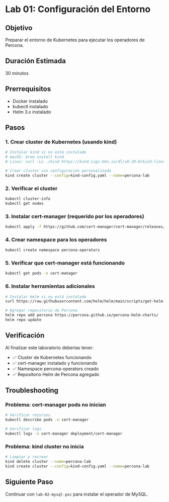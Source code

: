 # Lab 01: Configuración del Entorno

## Objetivo
Preparar el entorno de Kubernetes para ejecutar los operadores de Percona.

## Duración Estimada
30 minutos

## Prerrequisitos
- Docker instalado
- kubectl instalado
- Helm 3.x instalado

## Pasos

### 1. Crear cluster de Kubernetes (usando kind)

```bash
# Instalar kind si no está instalado
# macOS: brew install kind
# Linux: curl -Lo ./kind https://kind.sigs.k8s.io/dl/v0.20.0/kind-linux-amd64

# Crear cluster con configuración personalizada
kind create cluster --config=kind-config.yaml --name=percona-lab
```

### 2. Verificar el cluster

```bash
kubectl cluster-info
kubectl get nodes
```

### 3. Instalar cert-manager (requerido por los operadores)

```bash
kubectl apply -f https://github.com/cert-manager/cert-manager/releases/download/v1.13.0/cert-manager.yaml
```

### 4. Crear namespace para los operadores

```bash
kubectl create namespace percona-operators
```

### 5. Verificar que cert-manager está funcionando

```bash
kubectl get pods -n cert-manager
```

### 6. Instalar herramientas adicionales

```bash
# Instalar Helm si no está instalado
curl https://raw.githubusercontent.com/helm/helm/main/scripts/get-helm-3 | bash

# Agregar repositorio de Percona
helm repo add percona https://percona.github.io/percona-helm-charts/
helm repo update
```

## Verificación

Al finalizar este laboratorio deberías tener:
- ✅ Cluster de Kubernetes funcionando
- ✅ cert-manager instalado y funcionando
- ✅ Namespace percona-operators creado
- ✅ Repositorio Helm de Percona agregado

## Troubleshooting

### Problema: cert-manager pods no inician
```bash
# Verificar recursos
kubectl describe pods -n cert-manager

# Verificar logs
kubectl logs -n cert-manager deployment/cert-manager
```

### Problema: kind cluster no inicia
```bash
# Limpiar y recrear
kind delete cluster --name=percona-lab
kind create cluster --config=kind-config.yaml --name=percona-lab
```

## Siguiente Paso
Continuar con `lab-02-mysql-pxc` para instalar el operador de MySQL.
